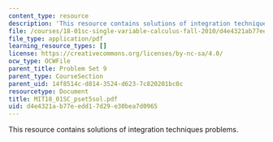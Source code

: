 ```yaml
---
content_type: resource
description: 'This resource contains solutions of integration techniques problems. '
file: /courses/18-01sc-single-variable-calculus-fall-2010/d4e4321ab77eedd17d29e30bea7d0965_MIT18_01SC_pset5sol.pdf
file_type: application/pdf
learning_resource_types: []
license: https://creativecommons.org/licenses/by-nc-sa/4.0/
ocw_type: OCWFile
parent_title: Problem Set 9
parent_type: CourseSection
parent_uid: 14f8514c-d814-3524-d623-7c820201bc0c
resourcetype: Document
title: MIT18_01SC_pset5sol.pdf
uid: d4e4321a-b77e-edd1-7d29-e30bea7d0965
---
```

This resource contains solutions of integration techniques problems. 